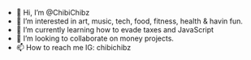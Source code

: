 - 👋 Hi, I’m @ChibiChibz
- 👀 I’m interested in art, music, tech, food, fitness, health & havin fun.
- 🌱 I’m currently learning how to evade taxes and JavaScript
- 💞️ I’m looking to collaborate on money projects.
- 📫 How to reach me IG: chibichibz

<!---
ChibiChibz/ChibiChibz is a ✨ special ✨ repository because its `README.md` (this file) appears on your GitHub profile.
You can click the Preview link to take a look at your changes.
--->
